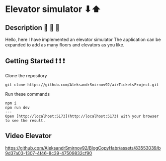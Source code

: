 # Elevator simulator &#11015;&#11014;
## Description 	&#128172; 	&#128172; 	&#128172;
Hello, here I have implemented an elevator simulator
The application can be expanded to add as many floors and elevators as you like.
## Getting Started 	&#10071;	&#10071;	&#10071;
Clone the repository
```
git clone https://github.com/AleksandrSmirnov92/airTicketsProject.git
```
Run these commands
```
npm i
npm run dev
---
Open [http://localhost:5173](http://localhost:5173) with your browser to see the result.
```
## Video Elevator 
https://github.com/AleksandrSmirnov92/BlogCopyHabr/assets/83553039/b9d37a03-1307-4f46-8c39-47509832cf90
